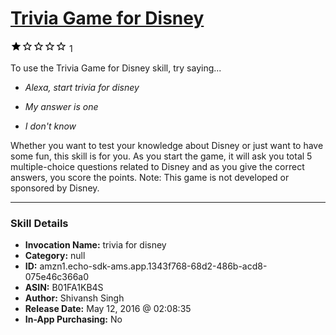 # [Trivia Game for Disney](http://alexa.amazon.com/#skills/amzn1.echo-sdk-ams.app.1343f768-68d2-486b-acd8-075e46c366a0)
![1 stars](../../images/ic_star_black_18dp_1x.png)![1 stars](../../images/ic_star_border_black_18dp_1x.png)![1 stars](../../images/ic_star_border_black_18dp_1x.png)![1 stars](../../images/ic_star_border_black_18dp_1x.png)![1 stars](../../images/ic_star_border_black_18dp_1x.png) 1

To use the Trivia Game for Disney skill, try saying...

* *Alexa, start trivia for disney*

* *My answer is one*

* *I don't know*

Whether you want to test your knowledge about Disney or just want to have some fun, this skill is for you. 
As you start the game, it will ask you total 5 multiple-choice questions related to Disney and as you give the correct answers, you score the points.
Note: This game is not developed or sponsored by Disney.

***

### Skill Details

* **Invocation Name:** trivia for disney
* **Category:** null
* **ID:** amzn1.echo-sdk-ams.app.1343f768-68d2-486b-acd8-075e46c366a0
* **ASIN:** B01FA1KB4S
* **Author:** Shivansh Singh
* **Release Date:** May 12, 2016 @ 02:08:35
* **In-App Purchasing:** No
